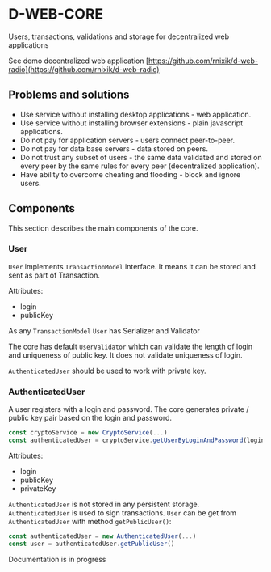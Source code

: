 # D-WEB-CORE

Users, transactions, validations and storage for decentralized web applications

See demo decentralized web application [https://github.com/rnixik/d-web-radio](https://github.com/rnixik/d-web-radio)

## Problems and solutions

* Use service without installing desktop applications - web application.
* Use service without installing browser extensions - plain javascript applications.
* Do not pay for application servers - users connect peer-to-peer.
* Do not pay for data base servers - data stored on peers.
* Do not trust any subset of users - the same data validated and stored 
  on every peer by the same rules for every peer (decentralized application).
* Have ability to overcome cheating and flooding - block and ignore users.

## Components

This section describes the main components of the core.

### User

`User` implements `TransactionModel` interface. 
It means it can be stored and sent as part of Transaction.

Attributes:
* login
* publicKey

As any `TransactionModel` `User` has Serializer and Validator

The core has default `UserValidator` which can validate
the length of login and uniqueness of public key.
It does not validate uniqueness of login.

`AuthenticatedUser` should be used to work with private key.

### AuthenticatedUser

A user registers with a login and password.
The core generates private / public key pair based on the login and password.

```typescript
const cryptoService = new CryptoService(...)
const authenticatedUser = cryptoService.getUserByLoginAndPassword(login, password)
```

Attributes:
* login
* publicKey
* privateKey

`AuthenticatedUser` is not stored in any persistent storage.
`AuthenticatedUser` is used to sign transactions.
`User` can be get from `AuthenticatedUser` with method `getPublicUser()`:

```typescript
const authenticatedUser = new AuthenticatedUser(...)
const user = authenticatedUser.getPublicUser()
```

Documentation is in progress
